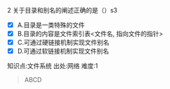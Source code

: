 2
关于目录和别名的阐述正确的是（）s3
- [x] A.目录是一类特殊的文件
- [x] B.目录的内容是文件索引表<文件名, 指向文件的指针>
- [x] C.可通过硬链接机制实现文件别名
- [x] D.可通过软链接机制实现文件别名

知识点:文件系统
出处:网络
难度:1
> ABCD
